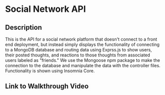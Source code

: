 # Social Network API

## Description
This is the API for a social network platform that doesn't connect to a front end deployment, but instead simply displays the functionality of connecting to a MongoDB database and routing data using Exprss.js to show users, their posted thoughts, and reactions to those thoughts from associated users labeled as "friends." We use the Mongoose npm package to make the connection to the database and manipulate the data with the controller files. Functionality is shown using Insomnia Core.

## Link to Walkthrough Video

